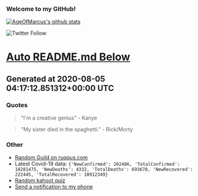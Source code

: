 
### Welcome to my GitHub!

[![AgeOfMarcus's github stats](https://github-readme-stats.vercel.app/api?username=AgeOfMarcus)](https://github.com/anuraghazra/github-readme-stats)

![Twitter Follow](https://img.shields.io/twitter/follow/pwned_by_marcus?style=for-the-badge)

# [Auto README.md Below](https://repl.it/@MarcusWeinberger/auto-git-readme)

## Generated at 2020-08-05 04:17:12.851312+00:00 UTC

### Quotes

> "I'm a creative genius" - Kanye

> "My sister died in the spaghetti." - Rick/Morty

### Other

* [Random Guild on ruqqus.com](https://ruqqus.com/+Ducks)
* Latest Covid-19 data: `{'NewConfirmed': 202486, 'TotalConfirmed': 18281475, 'NewDeaths': 4332, 'TotalDeaths': 693678, 'NewRecovered': 222445, 'TotalRecovered': 10912349}`
* [Random kahoot quiz](https://create.kahoot.it/details/star-wars-memes/1e2bab04-cfb2-4010-b129-4e59a901a7a2)
* [Send a notification to my phone](https://maker.ifttt.com/trigger/notification/with/key/ctSGJtddpYuzo1mT-6gmRa?value1=GitHub)
